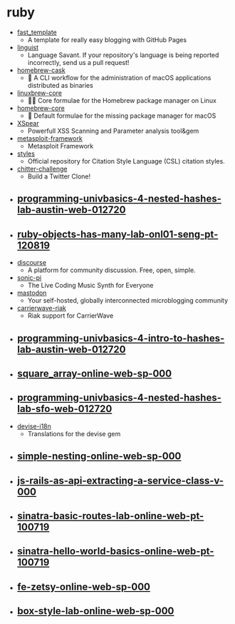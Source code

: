 # ruby
- [fast_template](https://github.com/fastai/fast_template)
  - A template for really easy blogging with GitHub Pages
- [linguist](https://github.com/github/linguist)
  - Language Savant. If your repository's language is being reported incorrectly, send us a pull request!
- [homebrew-cask](https://github.com/Homebrew/homebrew-cask)
  - 🍻 A CLI workflow for the administration of macOS applications distributed as binaries
- [linuxbrew-core](https://github.com/Homebrew/linuxbrew-core)
  - 🍻🐧 Core formulae for the Homebrew package manager on Linux
- [homebrew-core](https://github.com/Homebrew/homebrew-core)
  - 🍻 Default formulae for the missing package manager for macOS
- [XSpear](https://github.com/hahwul/XSpear)
  - Powerfull XSS Scanning and Parameter analysis tool&gem
- [metasploit-framework](https://github.com/rapid7/metasploit-framework)
  - Metasploit Framework
- [styles](https://github.com/citation-style-language/styles)
  - Official repository for Citation Style Language (CSL) citation styles.
- [chitter-challenge](https://github.com/makersacademy/chitter-challenge)
  - Build a Twitter Clone!
- [programming-univbasics-4-nested-hashes-lab-austin-web-012720](https://github.com/learn-co-students/programming-univbasics-4-nested-hashes-lab-austin-web-012720)
  - 
- [ruby-objects-has-many-lab-onl01-seng-pt-120819](https://github.com/learn-co-students/ruby-objects-has-many-lab-onl01-seng-pt-120819)
  - 
- [discourse](https://github.com/discourse/discourse)
  - A platform for community discussion. Free, open, simple.
- [sonic-pi](https://github.com/samaaron/sonic-pi)
  - The Live Coding Music Synth for Everyone
- [mastodon](https://github.com/tootsuite/mastodon)
  - Your self-hosted, globally interconnected microblogging community
- [carrierwave-riak](https://github.com/motske/carrierwave-riak)
  - Riak support for CarrierWave
- [programming-univbasics-4-intro-to-hashes-lab-austin-web-012720](https://github.com/learn-co-students/programming-univbasics-4-intro-to-hashes-lab-austin-web-012720)
  - 
- [square_array-online-web-sp-000](https://github.com/learn-co-students/square_array-online-web-sp-000)
  - 
- [programming-univbasics-4-nested-hashes-lab-sfo-web-012720](https://github.com/learn-co-students/programming-univbasics-4-nested-hashes-lab-sfo-web-012720)
  - 
- [devise-i18n](https://github.com/tigrish/devise-i18n)
  - Translations for the devise gem
- [simple-nesting-online-web-sp-000](https://github.com/learn-co-students/simple-nesting-online-web-sp-000)
  - 
- [js-rails-as-api-extracting-a-service-class-v-000](https://github.com/learn-co-students/js-rails-as-api-extracting-a-service-class-v-000)
  - 
- [sinatra-basic-routes-lab-online-web-pt-100719](https://github.com/learn-co-students/sinatra-basic-routes-lab-online-web-pt-100719)
  - 
- [sinatra-hello-world-basics-online-web-pt-100719](https://github.com/learn-co-students/sinatra-hello-world-basics-online-web-pt-100719)
  - 
- [fe-zetsy-online-web-sp-000](https://github.com/learn-co-students/fe-zetsy-online-web-sp-000)
  - 
- [box-style-lab-online-web-sp-000](https://github.com/learn-co-students/box-style-lab-online-web-sp-000)
  - 
